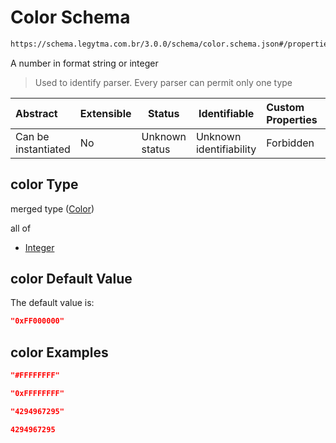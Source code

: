 # Color Schema

```txt
https://schema.legytma.com.br/3.0.0/schema/color.schema.json#/properties/color
```

A number in format string or integer


> Used to identify parser. Every parser can permit only one type
>

| Abstract            | Extensible | Status         | Identifiable            | Custom Properties | Additional Properties | Access Restrictions | Defined In                                                                                |
| :------------------ | ---------- | -------------- | ----------------------- | :---------------- | --------------------- | ------------------- | ----------------------------------------------------------------------------------------- |
| Can be instantiated | No         | Unknown status | Unknown identifiability | Forbidden         | Allowed               | none                | [app_bar_theme.schema.json\*](../schema/app_bar_theme.schema.json) |

## color Type

merged type ([Color](app_bar_theme-properties-color.md))

all of

-   [Integer](color-allof-integer.md)

## color Default Value

The default value is:

```json
"0xFF000000"
```

## color Examples

```json
"#FFFFFFFF"
```

```json
"0xFFFFFFFF"
```

```json
"4294967295"
```

```json
4294967295
```
